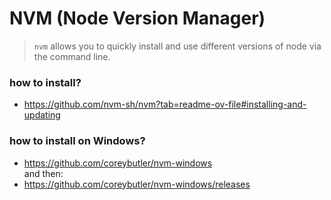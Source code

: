 # NVM (Node Version Manager)
              
> `nvm` allows you to quickly install and use different versions of node via the command line.                                      

### how to install?
- https://github.com/nvm-sh/nvm?tab=readme-ov-file#installing-and-updating


### how to install on Windows?
- https://github.com/coreybutler/nvm-windows  
and then:  
- https://github.com/coreybutler/nvm-windows/releases
